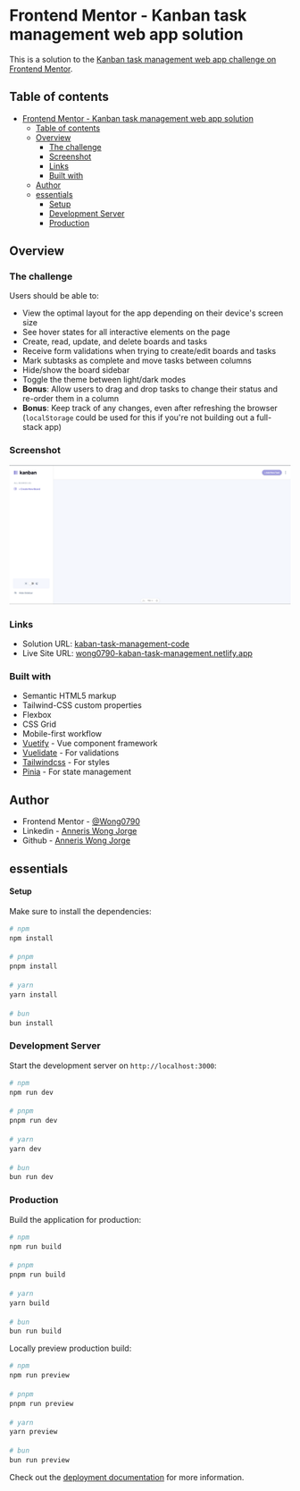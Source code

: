 # Frontend Mentor - Kanban task management web app solution

This is a solution to the [Kanban task management web app challenge on Frontend Mentor](https://www.frontendmentor.io/challenges/kanban-task-management-web-app-wgQLt-HlbB).

## Table of contents

- [Frontend Mentor - Kanban task management web app solution](#frontend-mentor---kanban-task-management-web-app-solution)
  - [Table of contents](#table-of-contents)
  - [Overview](#overview)
    - [The challenge](#the-challenge)
    - [Screenshot](#screenshot)
    - [Links](#links)
    - [Built with](#built-with)
  - [Author](#author)
  - [essentials](#essentials)
    - [Setup](#setup)
    - [Development Server](#development-server)
    - [Production](#production)

## Overview

### The challenge

Users should be able to:

- View the optimal layout for the app depending on their device's screen size
- See hover states for all interactive elements on the page
- Create, read, update, and delete boards and tasks
- Receive form validations when trying to create/edit boards and tasks
- Mark subtasks as complete and move tasks between columns
- Hide/show the board sidebar
- Toggle the theme between light/dark modes
- **Bonus**: Allow users to drag and drop tasks to change their status and re-order them in a column
- **Bonus**: Keep track of any changes, even after refreshing the browser (`localStorage` could be used for this if you're not building out a full-stack app)

### Screenshot

![Kaban task management screenshot](image.png)

### Links

- Solution URL: [kaban-task-management-code](https://github.com/Wong0790/kaban-task-management)
- Live Site URL: [wong0790-kaban-task-management.netlify.app](https://wong0790-kaban-task-management.netlify.app)

### Built with

- Semantic HTML5 markup
- Tailwind-CSS custom properties
- Flexbox
- CSS Grid
- Mobile-first workflow
- [Vuetify](https://vuetifyjs.com/) - Vue component framework
- [Vuelidate](https://vuelidate-next.netlify.app/) - For validations
- [Tailwindcss](https://tailwindcss.com/) - For styles
- [Pinia](https://pinia.vuejs.org/) - For state management

## Author

- Frontend Mentor - [@Wong0790](https://www.frontendmentor.io/profile/Wong0790)
- Linkedin - [Anneris Wong Jorge](https://www.linkedin.com/in/anne-wong0790)
- Github - [Anneris Wong Jorge](https://github.com/Wong0790)

## essentials

#### Setup

Make sure to install the dependencies:

```bash
# npm
npm install

# pnpm
pnpm install

# yarn
yarn install

# bun
bun install
```

### Development Server

Start the development server on `http://localhost:3000`:

```bash
# npm
npm run dev

# pnpm
pnpm run dev

# yarn
yarn dev

# bun
bun run dev
```

### Production

Build the application for production:

```bash
# npm
npm run build

# pnpm
pnpm run build

# yarn
yarn build

# bun
bun run build
```

Locally preview production build:

```bash
# npm
npm run preview

# pnpm
pnpm run preview

# yarn
yarn preview

# bun
bun run preview
```

Check out the [deployment documentation](https://nuxt.com/docs/getting-started/deployment) for more information.
